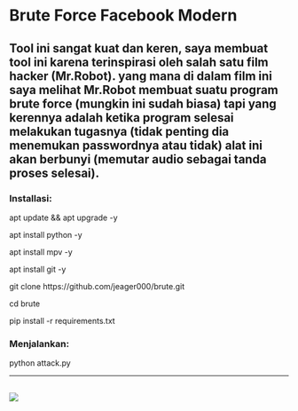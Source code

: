 <h1>Brute Force Facebook Modern</h1>
<h2>Tool ini sangat kuat dan keren, saya membuat tool ini karena terinspirasi oleh salah satu film hacker (Mr.Robot). yang mana di dalam film ini saya melihat Mr.Robot membuat suatu program brute force (mungkin ini sudah biasa) tapi yang kerennya adalah ketika program selesai melakukan tugasnya (tidak penting dia menemukan passwordnya atau tidak) alat ini akan berbunyi (memutar audio sebagai tanda proses selesai).
<h3>Installasi:</h3>
<p>apt update && apt upgrade -y</p>
<p>apt install python -y</p>
<p>apt install mpv -y</p>
<p>apt install git -y</p>
<p>git clone https://github.com/jeager000/brute.git</p>
<p>cd brute</p>
<p>pip install -r requirements.txt</p>
<h3>Menjalankan:</h3>
<p>python attack.py</p>

------
![](https://i.ibb.co/r5ghwmW/Screenshot-20200411-144534.png)
------
